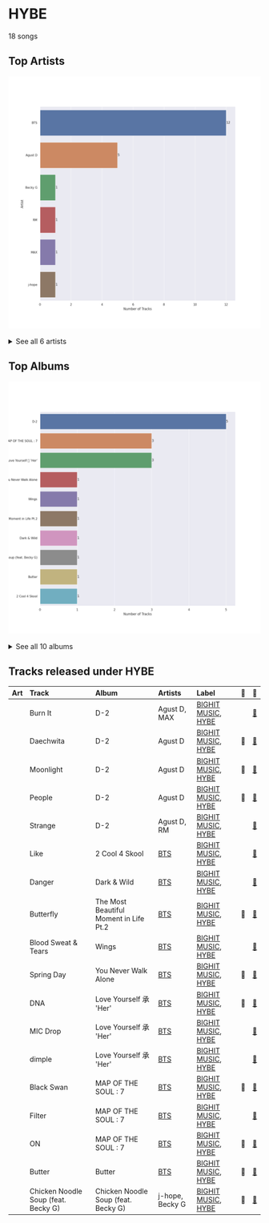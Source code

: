 # HYBE

18 songs

## Top Artists

![Bar chart of top 6 artists](../images/labels/hybe/artists.png)


<details>
<summary>See all 6 artists</summary>

|   Number of Tracks | Art                                                                                              | Artist                   | 🔗                                                           |
|-------------------:|:-------------------------------------------------------------------------------------------------|:-------------------------|:------------------------------------------------------------|
|                 12 | <img src="https://i.scdn.co/image/ab6761610000e5eb5704a64f34fe29ff73ab56bb" alt="" width="50" /> | [BTS](../artists/bts.md) | [🔗](https://open.spotify.com/artist/3Nrfpe0tUJi4K4DXYWgMUX) |
|                  5 | <img src="https://i.scdn.co/image/ab6761610000e5ebe94c521bbe0604a5fcd4f8bf" alt="" width="50" /> | Agust D                  | [🔗](https://open.spotify.com/artist/5RmQ8k4l3HZ8JoPb4mNsML) |
|                  1 | <img src="https://i.scdn.co/image/ab6761610000e5eb978f96761eb3fa26b91f1fb8" alt="" width="50" /> | Becky G                  | [🔗](https://open.spotify.com/artist/4obzFoKoKRHIphyHzJ35G3) |
|                  1 | <img src="https://i.scdn.co/image/ab6761610000e5ebd5994e184740547ea75eed2a" alt="" width="50" /> | RM                       | [🔗](https://open.spotify.com/artist/2auC28zjQyVTsiZKNgPRGs) |
|                  1 | <img src="https://i.scdn.co/image/ab6761610000e5eb354a84cfb27458618bca3ecb" alt="" width="50" /> | MAX                      | [🔗](https://open.spotify.com/artist/1bqxdqvUtPWZri43cKHac8) |
|                  1 | <img src="https://i.scdn.co/image/ab6761610000e5ebfa980b99bc5f4d47b4253f82" alt="" width="50" /> | j-hope                   | [🔗](https://open.spotify.com/artist/0b1sIQumIAsNbqAoIClSpy) |

</details>


## Top Albums

![Bar chart of top 10 albums in](../images/labels/hybe/albums.png)


<details>
<summary>See all 10 albums</summary>

|   Number of Tracks | Art                                                                                              | Album                                  | 🔗                                                          |
|-------------------:|:-------------------------------------------------------------------------------------------------|:---------------------------------------|:-----------------------------------------------------------|
|                  5 | <img src="https://i.scdn.co/image/ab67616d0000b273a498cf792773aa474d779dd8" alt="" width="50" /> | D-2                                    | [🔗](https://open.spotify.com/album/0zhGddZ83RpCgnelKWa2qS) |
|                  3 | <img src="https://i.scdn.co/image/ab67616d0000b2738afcb7dd182cffe8d53b781e" alt="" width="50" /> | MAP OF THE SOUL : 7                    | [🔗](https://open.spotify.com/album/6mJZTV8lCqnwftYZa94bXS) |
|                  3 | <img src="https://i.scdn.co/image/ab67616d0000b273f9a16d4b6cd94eca041f00b8" alt="" width="50" /> | Love Yourself 承 'Her'                  | [🔗](https://open.spotify.com/album/2FTS6a6DLXMNp8flyA0HGO) |
|                  1 | <img src="https://i.scdn.co/image/ab67616d0000b273bd375b430c3abeceb8b5d8da" alt="" width="50" /> | You Never Walk Alone                   | [🔗](https://open.spotify.com/album/7LF4N7lvyDhrPBuCJ1rplJ) |
|                  1 | <img src="https://i.scdn.co/image/ab67616d0000b273aabacdacfb6eceeb819c6ed6" alt="" width="50" /> | Wings                                  | [🔗](https://open.spotify.com/album/17FnTn4P3Bkyf6mbNQDhhy) |
|                  1 | <img src="https://i.scdn.co/image/ab67616d0000b2738ac442a54c68aad8f9b93f51" alt="" width="50" /> | The Most Beautiful Moment in Life Pt.2 | [🔗](https://open.spotify.com/album/4frjaGAtuBmm8CPuYPY4oG) |
|                  1 | <img src="https://i.scdn.co/image/ab67616d0000b2738f31818d30fdb7f44fd57713" alt="" width="50" /> | Dark & Wild                            | [🔗](https://open.spotify.com/album/7FxxU3EP37uMsZf8FilkDR) |
|                  1 | <img src="https://i.scdn.co/image/ab67616d0000b273819e2d9468a6792735c0ec77" alt="" width="50" /> | Chicken Noodle Soup (feat. Becky G)    | [🔗](https://open.spotify.com/album/76IRLp7YzBVLKsat6Ro9ae) |
|                  1 | <img src="https://i.scdn.co/image/ab67616d0000b273ed656680374294d5217193fa" alt="" width="50" /> | Butter                                 | [🔗](https://open.spotify.com/album/2BDhPi2XCYujYxU6VM0QaD) |
|                  1 | <img src="https://i.scdn.co/image/ab67616d0000b27349a0f2ca62742d289da81509" alt="" width="50" /> | 2 Cool 4 Skool                         | [🔗](https://open.spotify.com/album/26z5WolFltYgVMuuJ3c0Am) |

</details>


## Tracks released under HYBE

| Art                                                                                              | Track                               | Album                                  | Artists                  | Label                                            | 💚   | 🔗                                                          |
|:-------------------------------------------------------------------------------------------------|:------------------------------------|:---------------------------------------|:-------------------------|:-------------------------------------------------|:----|:-----------------------------------------------------------|
| <img src="https://i.scdn.co/image/ab67616d0000b273a498cf792773aa474d779dd8" alt="" width="50" /> | Burn It                             | D-2                                    | Agust D, MAX             | [BIGHIT MUSIC](bighit_music.md), [HYBE](hybe.md) |     | [🔗](https://open.spotify.com/track/0x25VdiFOIBl1epNer9L3w) |
| <img src="https://i.scdn.co/image/ab67616d0000b273a498cf792773aa474d779dd8" alt="" width="50" /> | Daechwita                           | D-2                                    | Agust D                  | [BIGHIT MUSIC](bighit_music.md), [HYBE](hybe.md) | 💚   | [🔗](https://open.spotify.com/track/0H4ugk6rhnXmTl47ayy9O5) |
| <img src="https://i.scdn.co/image/ab67616d0000b273a498cf792773aa474d779dd8" alt="" width="50" /> | Moonlight                           | D-2                                    | Agust D                  | [BIGHIT MUSIC](bighit_music.md), [HYBE](hybe.md) | 💚   | [🔗](https://open.spotify.com/track/5uHrWZqndnheP1qtYr6xGC) |
| <img src="https://i.scdn.co/image/ab67616d0000b273a498cf792773aa474d779dd8" alt="" width="50" /> | People                              | D-2                                    | Agust D                  | [BIGHIT MUSIC](bighit_music.md), [HYBE](hybe.md) | 💚   | [🔗](https://open.spotify.com/track/0SJ7vFES0Lj6pnumh3DhCe) |
| <img src="https://i.scdn.co/image/ab67616d0000b273a498cf792773aa474d779dd8" alt="" width="50" /> | Strange                             | D-2                                    | Agust D, RM              | [BIGHIT MUSIC](bighit_music.md), [HYBE](hybe.md) |     | [🔗](https://open.spotify.com/track/4KjASaPtCvRJ4YArYpz6je) |
| <img src="https://i.scdn.co/image/ab67616d0000b27349a0f2ca62742d289da81509" alt="" width="50" /> | Like                                | 2 Cool 4 Skool                         | [BTS](../artists/bts.md) | [BIGHIT MUSIC](bighit_music.md), [HYBE](hybe.md) |     | [🔗](https://open.spotify.com/track/1HQHuPpr2s2z3VIBTLtUmv) |
| <img src="https://i.scdn.co/image/ab67616d0000b2738f31818d30fdb7f44fd57713" alt="" width="50" /> | Danger                              | Dark & Wild                            | [BTS](../artists/bts.md) | [BIGHIT MUSIC](bighit_music.md), [HYBE](hybe.md) |     | [🔗](https://open.spotify.com/track/6njl4FfPUwVmoIR1RKLq05) |
| <img src="https://i.scdn.co/image/ab67616d0000b2738ac442a54c68aad8f9b93f51" alt="" width="50" /> | Butterfly                           | The Most Beautiful Moment in Life Pt.2 | [BTS](../artists/bts.md) | [BIGHIT MUSIC](bighit_music.md), [HYBE](hybe.md) | 💚   | [🔗](https://open.spotify.com/track/6kX452oUUNojKWNNuc1nqx) |
| <img src="https://i.scdn.co/image/ab67616d0000b273aabacdacfb6eceeb819c6ed6" alt="" width="50" /> | Blood Sweat & Tears                 | Wings                                  | [BTS](../artists/bts.md) | [BIGHIT MUSIC](bighit_music.md), [HYBE](hybe.md) |     | [🔗](https://open.spotify.com/track/5RGf8qn1TBWVplLyyKUsuV) |
| <img src="https://i.scdn.co/image/ab67616d0000b273bd375b430c3abeceb8b5d8da" alt="" width="50" /> | Spring Day                          | You Never Walk Alone                   | [BTS](../artists/bts.md) | [BIGHIT MUSIC](bighit_music.md), [HYBE](hybe.md) | 💚   | [🔗](https://open.spotify.com/track/0WNGsQ1oAuHzNTk8jivBKW) |
| <img src="https://i.scdn.co/image/ab67616d0000b273f9a16d4b6cd94eca041f00b8" alt="" width="50" /> | DNA                                 | Love Yourself 承 'Her'                  | [BTS](../artists/bts.md) | [BIGHIT MUSIC](bighit_music.md), [HYBE](hybe.md) | 💚   | [🔗](https://open.spotify.com/track/5SE57ljOIUJ1ybL9U6CuBH) |
| <img src="https://i.scdn.co/image/ab67616d0000b273f9a16d4b6cd94eca041f00b8" alt="" width="50" /> | MIC Drop                            | Love Yourself 承 'Her'                  | [BTS](../artists/bts.md) | [BIGHIT MUSIC](bighit_music.md), [HYBE](hybe.md) |     | [🔗](https://open.spotify.com/track/2SYa5Lx1uoCvyDIW4oee9b) |
| <img src="https://i.scdn.co/image/ab67616d0000b273f9a16d4b6cd94eca041f00b8" alt="" width="50" /> | dimple                              | Love Yourself 承 'Her'                  | [BTS](../artists/bts.md) | [BIGHIT MUSIC](bighit_music.md), [HYBE](hybe.md) |     | [🔗](https://open.spotify.com/track/3ryjLm3oupIjJFGc39naNi) |
| <img src="https://i.scdn.co/image/ab67616d0000b2738afcb7dd182cffe8d53b781e" alt="" width="50" /> | Black Swan                          | MAP OF THE SOUL : 7                    | [BTS](../artists/bts.md) | [BIGHIT MUSIC](bighit_music.md), [HYBE](hybe.md) | 💚   | [🔗](https://open.spotify.com/track/3bkkMZEAhx7rTVz1C0itRQ) |
| <img src="https://i.scdn.co/image/ab67616d0000b2738afcb7dd182cffe8d53b781e" alt="" width="50" /> | Filter                              | MAP OF THE SOUL : 7                    | [BTS](../artists/bts.md) | [BIGHIT MUSIC](bighit_music.md), [HYBE](hybe.md) |     | [🔗](https://open.spotify.com/track/0ono6UCNVZ1XqOm6j78Blu) |
| <img src="https://i.scdn.co/image/ab67616d0000b2738afcb7dd182cffe8d53b781e" alt="" width="50" /> | ON                                  | MAP OF THE SOUL : 7                    | [BTS](../artists/bts.md) | [BIGHIT MUSIC](bighit_music.md), [HYBE](hybe.md) | 💚   | [🔗](https://open.spotify.com/track/2QyuXBcV1LJ2rq01KhreMF) |
| <img src="https://i.scdn.co/image/ab67616d0000b273ed656680374294d5217193fa" alt="" width="50" /> | Butter                              | Butter                                 | [BTS](../artists/bts.md) | [BIGHIT MUSIC](bighit_music.md), [HYBE](hybe.md) | 💚   | [🔗](https://open.spotify.com/track/3VqeTFIvhxu3DIe4eZVzGq) |
| <img src="https://i.scdn.co/image/ab67616d0000b273819e2d9468a6792735c0ec77" alt="" width="50" /> | Chicken Noodle Soup (feat. Becky G) | Chicken Noodle Soup (feat. Becky G)    | j-hope, Becky G          | [BIGHIT MUSIC](bighit_music.md), [HYBE](hybe.md) | 💚   | [🔗](https://open.spotify.com/track/6wyr4ReB05D9sJB1Rsmcqo) |
